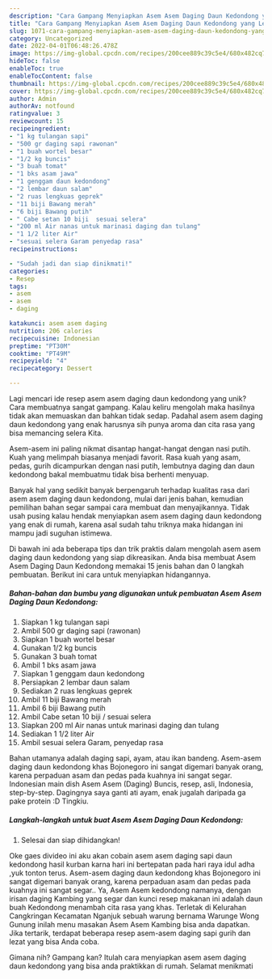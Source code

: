```yaml
---
description: "Cara Gampang Menyiapkan Asem Asem Daging Daun Kedondong yang Lezat Sekali"
title: "Cara Gampang Menyiapkan Asem Asem Daging Daun Kedondong yang Lezat Sekali"
slug: 1071-cara-gampang-menyiapkan-asem-asem-daging-daun-kedondong-yang-lezat-sekali
category: Uncategorized
date: 2022-04-01T06:48:26.478Z
image: https://img-global.cpcdn.com/recipes/200cee889c39c5e4/680x482cq70/asem-asem-daging-daun-kedondong-foto-resep-utama.jpg
hideToc: false
enableToc: true
enableTocContent: false
thumbnail: https://img-global.cpcdn.com/recipes/200cee889c39c5e4/680x482cq70/asem-asem-daging-daun-kedondong-foto-resep-utama.jpg
cover: https://img-global.cpcdn.com/recipes/200cee889c39c5e4/680x482cq70/asem-asem-daging-daun-kedondong-foto-resep-utama.jpg
author: Admin
authorAv: notfound
ratingvalue: 3
reviewcount: 15
recipeingredient:
- "1 kg tulangan sapi"
- "500 gr daging sapi rawonan"
- "1 buah wortel besar"
- "1/2 kg buncis"
- "3 buah tomat"
- "1 bks asam jawa"
- "1 genggam daun kedondong"
- "2 lembar daun salam"
- "2 ruas lengkuas geprek"
- "11 biji Bawang merah"
- "6 biji Bawang putih"
- " Cabe setan 10 biji  sesuai selera"
- "200 ml Air nanas untuk marinasi daging dan tulang"
- "1 1/2 liter Air"
- "sesuai selera Garam penyedap rasa"
recipeinstructions:

- "Sudah jadi dan siap dinikmati!"
categories:
- Resep
tags:
- asem
- asem
- daging

katakunci: asem asem daging 
nutrition: 206 calories
recipecuisine: Indonesian
preptime: "PT30M"
cooktime: "PT49M"
recipeyield: "4"
recipecategory: Dessert

---
```





Lagi mencari ide resep asem asem daging daun kedondong yang unik? Cara membuatnya sangat gampang. Kalau keliru mengolah maka hasilnya tidak akan memuaskan dan bahkan tidak sedap. Padahal asem asem daging daun kedondong yang enak harusnya sih punya aroma dan cita rasa yang bisa memancing selera Kita.





Asem-asem ini paling nikmat disantap hangat-hangat dengan nasi putih. Kuah yang melimpah biasanya menjadi favorit. Rasa kuah yang asam, pedas, gurih dicampurkan dengan nasi putih, lembutnya daging dan daun kedondong bakal membuatmu tidak bisa berhenti menyuap.

Banyak hal yang sedikit banyak berpengaruh terhadap kualitas rasa dari asem asem daging daun kedondong, mulai dari jenis bahan, kemudian pemilihan bahan segar sampai cara membuat dan menyajikannya. Tidak usah pusing kalau hendak menyiapkan asem asem daging daun kedondong yang enak di rumah, karena asal sudah tahu triknya maka hidangan ini mampu jadi suguhan istimewa.






Di bawah ini ada beberapa tips dan trik praktis dalam mengolah asem asem daging daun kedondong yang siap dikreasikan. Anda bisa membuat Asem Asem Daging Daun Kedondong memakai 15 jenis bahan dan 0 langkah pembuatan. Berikut ini cara untuk menyiapkan hidangannya.

<!--inarticleads1-->

##### Bahan-bahan dan bumbu yang digunakan untuk pembuatan Asem Asem Daging Daun Kedondong:

1. Siapkan 1 kg tulangan sapi
1. Ambil 500 gr daging sapi (rawonan)
1. Siapkan 1 buah wortel besar
1. Gunakan 1/2 kg buncis
1. Gunakan 3 buah tomat
1. Ambil 1 bks asam jawa
1. Siapkan 1 genggam daun kedondong
1. Persiapkan 2 lembar daun salam
1. Sediakan 2 ruas lengkuas geprek
1. Ambil 11 biji Bawang merah
1. Ambil 6 biji Bawang putih
1. Ambil  Cabe setan 10 biji / sesuai selera
1. Siapkan 200 ml Air nanas untuk marinasi daging dan tulang
1. Sediakan 1 1/2 liter Air
1. Ambil sesuai selera Garam, penyedap rasa


Bahan utamanya adalah daging sapi, ayam, atau ikan bandeng. Asem-asem daging daun kedondong khas Bojonegoro ini sangat digemari banyak orang, karena perpaduan asam dan pedas pada kuahnya ini sangat segar. Indonesian main dish Asem Asem (Daging) Buncis, resep, asli, Indonesia, step-by-step. Dagingnya saya ganti ati ayam, enak jugalah daripada ga pake protein :D Tingkiu. 

<!--inarticleads2-->

##### Langkah-langkah untuk buat Asem Asem Daging Daun Kedondong:


1. Selesai dan siap dihidangkan!

Oke gaes divideo ini aku akan cobain asem asem daging sapi daun kedondong hasil kurban karna hari ini bertepatan pada hari raya idul adha ,yuk tonton terus. Asem-asem daging daun kedondong khas Bojonegoro ini sangat digemari banyak orang, karena perpaduan asam dan pedas pada kuahnya ini sangat segar.. Ya, Asem Asem kedondong namanya, dengan irisan daging Kambing yang segar dan kunci resep makanan ini adalah daun buah Kedondong menambah cita rasa yang khas. Terletak di Kelurahan Cangkringan Kecamatan Nganjuk sebuah warung bernama Warunge Wong Gunung inilah menu masakan Asem Asem Kambing bisa anda dapatkan. Jika tertarik, terdapat beberapa resep asem-asem daging sapi gurih dan lezat yang bisa Anda coba. 

Gimana nih? Gampang kan? Itulah cara menyiapkan asem asem daging daun kedondong yang bisa anda praktikkan di rumah. Selamat menikmati
